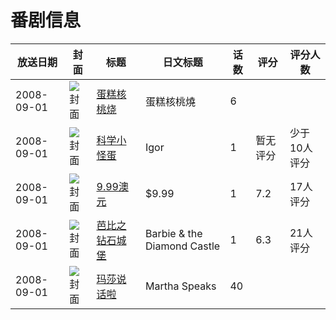 # 番剧信息

|放送日期|封面|标题|日文标题|话数|评分|评分人数|
|---|---|---|---|---|---|---|
|2008-09-01|![封面](https://lain.bgm.tv/pic/cover/c/45/54/236138_yk3LV.jpg)|[蛋糕核桃烧](https://bangumi.tv/subject/236138)|蛋糕核桃燒|6|||
|2008-09-01|![封面](https://lain.bgm.tv/pic/cover/c/74/b8/130958_VOLaL.jpg)|[科学小怪蛋](https://bangumi.tv/subject/130958)|Igor|1|暂无评分|少于10人评分|
|2008-09-01|![封面](https://lain.bgm.tv/pic/cover/c/2b/7d/111876_55Lzv.jpg)|[9.99澳元](https://bangumi.tv/subject/111876)|$9.99|1|7.2|17人评分|
|2008-09-01|![封面](https://lain.bgm.tv/pic/cover/c/66/b7/116159_000kz.jpg)|[芭比之钻石城堡](https://bangumi.tv/subject/116159)|Barbie & the Diamond Castle|1|6.3|21人评分|
|2008-09-01|![封面](https://lain.bgm.tv/pic/cover/c/7b/3d/308270_Tf0pG.jpg)|[玛莎说话啦](https://bangumi.tv/subject/308270)|Martha Speaks|40|||
